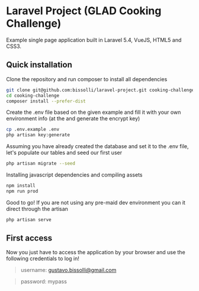 # Laravel Project (GLAD Cooking Challenge) 
Example single page application built in Laravel 5.4, VueJS, HTML5 and CSS3.

## Quick installation

Clone the repository and run composer to install all dependencies
```bash
git clone git@github.com:bissolli/laravel-project.git cooking-challenge
cd cooking-challenge
composer install --prefer-dist
```

Create the .env file based on the given example and fill it with your own environment info (at the and generate the encrypt key)
```bash
cp .env.example .env
php artisan key:generate
```

Assuming you have already created the database and set it to the .env file, let's populate our tables and seed our first user
```bash
php artisan migrate --seed
```

Installing javascript dependencies and compiling assets
```bash
npm install
npm run prod
```

Good to go! If you are not using any pre-maid dev environment you can it direct through the artisan
```bash
php artisan serve
```

## First access
Now you just have to access the application by your browser and use the following credentials to log in!
> username: gustavo.bissolli@gmail.com

> password: mypass
